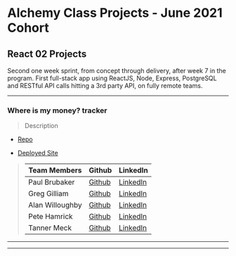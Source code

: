 # Alchemy Class Projects - June 2021 Cohort

## React 02 Projects

Second one week sprint, from concept through delivery, after week 7 in the program.  First full-stack app using ReactJS, Node, Express, PostgreSQL and RESTful API calls hitting a 3rd party API, on fully remote teams.
___

### Where is my money? tracker

> Description 
>>

* [Repo](https://github.com/Where-Is-My-Money-Tracker/where-is-my-money-tracker)

* [Deployed Site](https://where-is-my-money-tracker.netlify.app/)

>| Team Members  | Github  | LinkedIn  |
>|---|---|---|
>| Paul Brubaker | [Github](https://github.com/p-brubaker)   | [LinkedIn](https://www.linkedin.com/in/paul-brubaker-a94597176/)   |
>| Greg Gilliam |  [Github](https://github.com/greg-gilliam)  |  [LinkedIn](https://github.com/greg-gilliam)  |
>|  Alan Willoughby |  [Github](https://github.com/satyadvaya)  |  [LinkedIn](https://www.linkedin.com/in/alan-willoughby)  |
>| Pete Hamrick |  [Github](https://github.com/pete-hamrick)  |  [LinkedIn](http://www.linkedin.com/in/petehamrick)  |
>|Tanner Meck|[Github](https://github.com/tannermeck)|[LinkedIn](https://www.linkedin.com/in/tanner-meck/)|

___
___

<!-- 
There should be more projects

### 

> Description 
>>

* [Repo]()

* [Deployed Site]()

>| Team Members  | Github  | LinkedIn  |
>|---|---|---|
>| Name| [Github]()   | [LinkedIn]()   |
>|  Name| [Github]()  |  [LinkedIn]()  |
>|  Name| [Github]()  |  [LinkedIn]()  |
>| Name |  [Github]()  |  [LinkedIn]()  |

___
___

### 

> Description 
>>

* [Repo]()

* [Deployed Site]()

>| Team Members  | Github  | LinkedIn  |
>|---|---|---|
>| Name| [Github]()   | [LinkedIn]()   |
>|  Name| [Github]()  |  [LinkedIn]()  |
>|  Name| [Github]()  |  [LinkedIn]()  |
>| Name |  [Github]()  |  [LinkedIn]()  |

___
___

### 

> Description 
>>

* [Repo]()

* [Deployed Site]()

>| Team Members  | Github  | LinkedIn  |
>|---|---|---|
>| Name| [Github]()   | [LinkedIn]()   |
>|  Name| [Github]()  |  [LinkedIn]()  |
>|  Name| [Github]()  |  [LinkedIn]()  |
>| Name |  [Github]()  |  [LinkedIn]()  |

___
___

### 

> Description 
>>

* [Repo]()

* [Deployed Site]()

>| Team Members  | Github  | LinkedIn  |
>|---|---|---|
>| Name| [Github]()   | [LinkedIn]()   |
>|  Name| [Github]()  |  [LinkedIn]()  |
>|  Name| [Github]()  |  [LinkedIn]()  |
>| Name |  [Github]()  |  [LinkedIn]()  |

___
___

### 

> Description 
>>

* [Repo]()

* [Deployed Site]()

>| Team Members  | Github  | LinkedIn  |
>|---|---|---|
>| Name| [Github]()   | [LinkedIn]()   |
>|  Name| [Github]()  |  [LinkedIn]()  |
>|  Name| [Github]()  |  [LinkedIn]()  |
>| Name |  [Github]()  |  [LinkedIn]()  |

___
___ -->